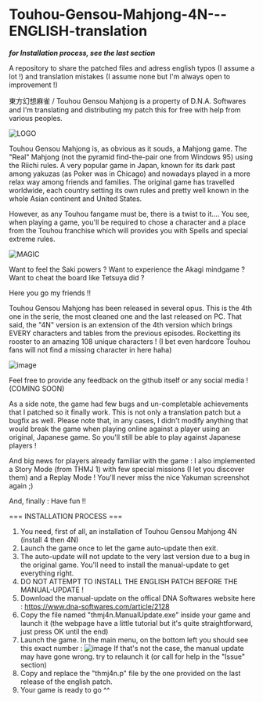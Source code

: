 # Touhou-Gensou-Mahjong-4N---ENGLISH-translation

***for Installation process, see the last section***

A repository to share the patched files and adress english typos (I assume a lot !) and translation mistakes (I assume none but I'm always open to improvement !)

東方幻想麻雀 / Touhou Gensou Mahjong is a property of D.N.A. Softwares and I'm translating and distributing my patch this for free with help from various peoples.


![LOGO](https://user-images.githubusercontent.com/62624318/154934177-b5894b04-b2aa-42ec-a8a5-18c416e652fe.PNG)


Touhou Gensou Mahjong is, as obvious as it souds, a Mahjong game. The "Real" Mahjong (not the pyramid find-the-pair one from Windows 95) using the Riichi rules. A very popular game in Japan, known for its dark past among yakuzas (as Poker was in Chicago) and nowadays played in a more relax way among friends and families. The original game has travelled worldwide, each country setting its own rules and pretty well known in the whole Asian continent and United States.

However, as any Touhou fangame must be, there is a twist to it.... You see, when playing a game, you'll be required to chose a character and a place from the Touhou franchise which will provides you with Spells and special extreme rules.


![MAGIC](https://user-images.githubusercontent.com/62624318/154934452-854fe946-63e6-4ec7-a1c6-e463871d1b05.PNG)


Want to feel the Saki powers ? Want to experience the Akagi mindgame ? Want to cheat the board like Tetsuya did ?

Here you go my friends !!

Touhou Gensou Mahjong has been released in several opus. This is the 4th one in the serie, the most cleaned one and the last released on PC.
That said, the "4N" version is an extension of the 4th version which brings EVERY characters and tables from the previous episodes. Rocketting its rooster to an amazing 108 unique characters !
(I bet even hardcore Touhou fans will not find a missing character in here haha)


![image](https://user-images.githubusercontent.com/62624318/154936428-4e562901-928a-4c94-b624-1b3ea5fe9d85.png)


Feel free to provide any feedback on the github itself or any social media ! (COMING SOON)

As a side note, the game had few bugs and un-completable achievements that I patched so it finally work.
This is not only a translation patch but a bugfix as well.
Please note that, in any cases, I didn't modify anything that would break the game when playing online against a player using an original, Japanese game.
So you'll still be able to play against Japanese players !

And big news for players already familiar with the game : I also implemented a Story Mode (from THMJ 1) with few special missions (I let you discover them) and a Replay Mode !
You'll never miss the nice Yakuman screenshot again ;)

And, finally : Have fun !!

=== INSTALLATION PROCESS ===

1) You need, first of all, an installation of Touhou Gensou Mahjong 4N (install 4 then 4N)
2) Launch the game once to let the game auto-update then exit.
3) The auto-update will not update to the very last version due to a bug in the original game. You'll need to install the manual-update to get everything right.
4) DO NOT ATTEMPT TO INSTALL THE ENGLISH PATCH BEFORE THE MANUAL-UPDATE !
5) Download the manual-update on the offical DNA Softwares website here : https://www.dna-softwares.com/article/2128
6) Copy the file named "thmj4n.ManualUpdate.exe" inside your game and launch it (the webpage have a little tutorial but it's quite straightforward, just press OK until the end)
7) Launch the game. In the main menu, on the bottom left you should see this exact number :
   ![image](https://github.com/user-attachments/assets/56339ca5-074d-4eda-9bf6-3ff9999978fa)
   If that's not the case, the manual update may have gone wrong. try to relaunch it (or call for help in the "Issue" section)
8) Copy and replace the "thmj4n.p" file by the one provided on the last release of the english patch.
9) Your game is ready to go ^^
